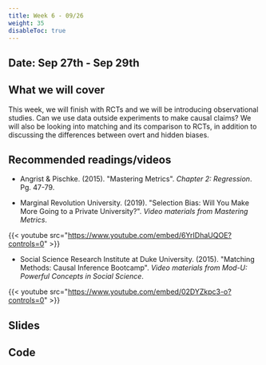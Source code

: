 ```yaml
---
title: Week 6 - 09/26
weight: 35
disableToc: true
---
```


## Date: Sep 27th - Sep 29th

## What we will cover

This week, we will finish with RCTs and we will be introducing observational studies. Can we use data outside experiments to make causal claims? We will also be looking into matching and its comparison to RCTs, in addition to discussing the differences between overt and hidden biases.

## Recommended readings/videos

- Angrist & Pischke. (2015). "Mastering Metrics". *Chapter 2: Regression*. Pg. 47-79. 

- Marginal Revolution University. (2019). "Selection Bias: Will You Make More Going to a Private University?". *Video materials from Mastering Metrics*.

{{< youtube src="https://www.youtube.com/embed/6YrIDhaUQOE?controls=0" >}}

- Social Science Research Institute at Duke University. (2015). "Matching Methods: Causal Inference Bootcamp". *Video materials from Mod-U: Powerful Concepts in Social Science*.

{{< youtube src="https://www.youtube.com/embed/02DYZkpc3-o?controls=0" >}}

## Slides
<!--
{{% button href="https://sta235.netlify.app/Classes/Week5/1_RCT/f2021_sta235h_8_RCT.html" icon="fas fa-external-link-alt" icon-position="right" %}}New window{{% /button %}} {{% button href="https://sta235.netlify.app/Classes/Week5/1_RCT/f2021_sta235h_8_RCT.pdf" icon="fas fa-file-pdf" icon-position="right" %}}Download{{% /button %}} 

{{< slides src="https://sta235.netlify.app/Classes/Week5/1_RCT/f2021_sta235h_8_RCT.html" >}}
-->

## Code
<!--
Here is the R code we will review in class, with many additional questions! Remember to review it in detail after class <a onclick="ga('send', 'event', 'External-Link','click','code5','0','Link');" href="https://raw.githubusercontent.com/maibennett/sta235/main/exampleSite/content/Classes/Week5/1_RCT/code/f2021_sta235h_8_RCT.R" target="_blank" class="btn btn-default">Download<i class="fas fa-code"></i></a>
-->
